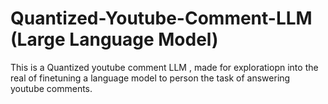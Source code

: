 # Quantized-Youtube-Comment-LLM (Large Language Model)
This is a Quantized youtube comment LLM , made for exploratiopn into the real of finetuning a language model to person the task of answering youtube comments. 
